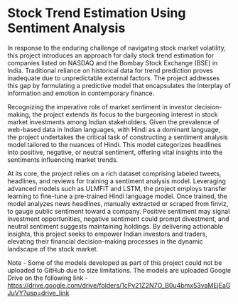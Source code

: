 # Stock Trend Estimation Using Sentiment Analysis 

In response to the enduring challenge of navigating stock market volatility, this project introduces an approach for daily stock trend estimation for companies listed on NASDAQ and the Bombay Stock Exchange (BSE) in India. Traditional reliance on historical data for trend prediction proves inadequate due to unpredictable external factors. The project addresses this gap by formulating a predictive model that encapsulates the interplay of information and emotion in contemporary finance.

Recognizing the imperative role of market sentiment in investor decision-making, the project extends its focus to the burgeoning interest in stock market investments among Indian stakeholders. Given the prevalence of web-based data in Indian languages, with Hindi as a dominant language, the project undertakes the critical task of constructing a sentiment analysis model tailored to the nuances of Hindi. This model categorizes headlines into positive, negative, or neutral sentiment, offering vital insights into the sentiments influencing market trends.

At its core, the project relies on a rich dataset comprising labeled tweets, headlines, and reviews for training a sentiment analysis model. Leveraging advanced models such as ULMFiT and LSTM, the project employs transfer learning to fine-tune a pre-trained Hindi language model. Once trained, the model analyzes news headlines, manually extracted or scraped from finviz, to gauge public sentiment toward a company. Positive sentiment may signal investment opportunities, negative sentiment could prompt divestment, and neutral sentiment suggests maintaining holdings. By delivering actionable insights, this project seeks to empower Indian investors and traders, elevating their financial decision-making processes in the dynamic landscape of the stock market.

Note - 
Some of the models developed as part of this project could not be uploaded to GitHub due to size limitations. The models are uploaded Google Drive on the following link - https://drive.google.com/drive/folders/1cPy21Z2N7O_B0u4bmx53vaMEjEaGJuVY?usp=drive_link
